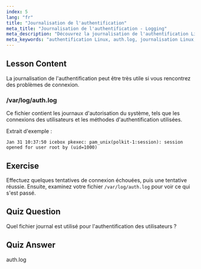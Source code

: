 ```yaml
---
index: 5
lang: "fr"
title: "Journalisation de l'authentification"
meta_title: "Journalisation de l'authentification - Logging"
meta_description: "Découvrez la journalisation de l'authentification Linux avec /var/log/auth.log. Comprenez les connexions des utilisateurs et dépannez les problèmes d'accès avec ce guide essentiel."
meta_keywords: "authentification Linux, auth.log, journalisation Linux, connexion utilisateur, sécurité Linux, débutant, tutoriel, guide"
---
```


## Lesson Content

La journalisation de l'authentification peut être très utile si vous rencontrez des problèmes de connexion.

### /var/log/auth.log

Ce fichier contient les journaux d'autorisation du système, tels que les connexions des utilisateurs et les méthodes d'authentification utilisées.

Extrait d'exemple :

```plaintext
Jan 31 10:37:50 icebox pkexec: pam_unix(polkit-1:session): session opened for user root by (uid=1000)
```

## Exercise

Effectuez quelques tentatives de connexion échouées, puis une tentative réussie. Ensuite, examinez votre fichier `/var/log/auth.log` pour voir ce qui s'est passé.

## Quiz Question

Quel fichier journal est utilisé pour l'authentification des utilisateurs ?

## Quiz Answer

auth.log
